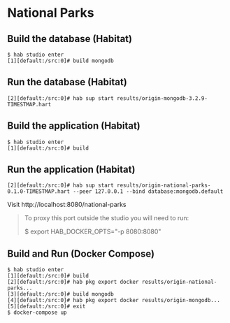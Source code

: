 # National Parks

## Build the database (Habitat)

```
$ hab studio enter
[1][default:/src:0]# build mongodb
```

## Run the database (Habitat)

```
[2][default:/src:0]# hab sup start results/origin-mongodb-3.2.9-TIMESTMAP.hart
```

## Build the application (Habitat)

```
$ hab studio enter
[1][default:/src:0]# build
```

## Run the application (Habitat)

```
[2][default:/src:0]# hab sup start results/origin-national-parks-0.1.0-TIMESTMAP.hart --peer 127.0.0.1 --bind database:mongodb.default
```

Visit http://localhost:8080/national-parks

> To proxy this port outside the studio you will need to run:
>
> $ export HAB_DOCKER_OPTS="-p 8080:8080"


## Build and Run (Docker Compose)

```
$ hab studio enter
[1][default:/src:0]# build
[2][default:/src:0]# hab pkg export docker results/origin-national-parks...
[3][default:/src:0]# build mongodb
[4][default:/src:0]# hab pkg export docker results/origin-mongodb...
[5][default:/src:0]# exit
$ docker-compose up
```
